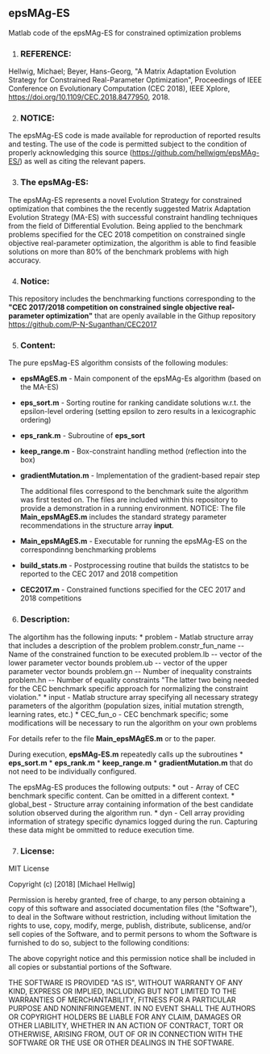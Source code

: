 ## epsMAg-ES
 Matlab code of the epsMAg-ES for constrained optimization problems

1. ### REFERENCE:  
   
  Hellwig, Michael; Beyer, Hans-Georg, "A Matrix Adaptation Evolution Strategy for Constrained Real-Parameter Optimization", Proceedings of IEEE Conference on Evolutionary Computation (CEC 2018), IEEE Xplore, https://doi.org/10.1109/CEC.2018.8477950, 2018.

2. ### NOTICE:  

  The epsMAg-ES code is made available for reproduction of reported results and testing. The use of the code is permitted subject to the condition of properly acknowledging this source (https://github.com/hellwigm/epsMAg-ES/) as well as citing the relevant papers.

3. ### The epsMAg-ES:  

  The epsMAg-ES represents a novel Evolution Strategy for constrained optimization that combines the the recently suggested Matrix Adaptation Evolution Strategy (MA-ES) with successful constraint handling techniques from the field of Differential Evolution. Being applied to the benchmark problems specified for the CEC 2018 competition on constrained single objective real-parameter optimization, the algorithm is able to find feasible solutions on more than 80% of the benchmark problems with high accuracy. 

4. ### Notice:

  This repository includes the benchmarking functions corresponding to the <b>"CEC 2017/2018 competition on constrained single objective real-parameter optimization"</b> that are openly available in the Githup repository <href>https://github.com/P-N-Suganthan/CEC2017</href>

5. ### Content:

  The pure epsMag-ES algorithm consists of the following modules:

* __epsMAgES.m__ - Main component of the epsMAg-Es algorithm (based on the MA-ES)
* __eps_sort.m__ - Sorting routine for ranking candidate solutions w.r.t. the epsilon-level ordering (setting epsilon to zero results in a lexicographic ordering)
* __eps_rank.m__ - Subroutine of __eps_sort__
* __keep_range.m__ - Box-constraint handling method (reflection into the box)
* __gradientMutation.m__ - Implementation of the gradient-based repair step

  The additional files correspond to the benchmark suite the algorithm was first tested on. The files are included within this repository to provide a demonstration in a running environment. NOTICE: The file __Main_epsMAgES.m__ includes the standard strategy parameter recommendations in the structure array __input__.
* __Main_epsMAgES.m__ - Executable for running the epsMAg-ES on the correspondinng benchmarking problems
* __build_stats.m__ - Postprocessing routine that builds the statistcs to be reported to the CEC 2017 and 2018 competition
* __CEC2017.m__ - Constrained functions specified for the CEC 2017 and 2018 competitions

6.  ### Description:

  The algortihm has the following inputs:
	* problem - Matlab structure array that includes a description of the problem
			problem.constr_fun_name -- Name of the constrained function to be executed
			problem.lb -- vector of the lower parameter vector bounds
			problem.ub -- vector of the upper parameter vector bounds
		        problem.gn -- Number of inequality constraints
			problem.hn -- Number of equality constraints
			"The latter two being needed for the CEC benchmark specific approach for normalizing the constraint violation."
	* input   - Matlab structure array specifying all necessary strategy parameters of the algorithm (population sizes, initial mutation strength, learning rates, etc.)
	* CEC_fun_o - CEC benchmark specific; some modifications will be necessary to run the algorithm on your own problems

For details refer to the file __Main_epsMAgES.m__  or to the paper.

  During execution, __epsMAg-ES.m__ repeatedly calls up the subroutines
 	* __eps_sort.m__ 
	* __eps_rank.m__ 
	* __keep_range.m__ 
	* __gradientMutation.m__
that do not need to be individually configured.

  The epsMAg-ES produces the following outputs:
	* out - Array of CEC benchmark specific content. Can be omitted in a different context.
	* global_best - Structure array containing information of the best candidate solution observed during the algorithm run.
	* dyn - Cell array providing information of strategy specific dynamics logged during the run. Capturing these data might be ommitted to reduce execution time.

7. ### License: 
  
  MIT License

Copyright (c) [2018] [Michael Hellwig]

Permission is hereby granted, free of charge, to any person obtaining a copy
of this software and associated documentation files (the "Software"), to deal
in the Software without restriction, including without limitation the rights
to use, copy, modify, merge, publish, distribute, sublicense, and/or sell
copies of the Software, and to permit persons to whom the Software is
furnished to do so, subject to the following conditions:

The above copyright notice and this permission notice shall be included in all
copies or substantial portions of the Software.

THE SOFTWARE IS PROVIDED "AS IS", WITHOUT WARRANTY OF ANY KIND, EXPRESS OR
IMPLIED, INCLUDING BUT NOT LIMITED TO THE WARRANTIES OF MERCHANTABILITY,
FITNESS FOR A PARTICULAR PURPOSE AND NONINFRINGEMENT. IN NO EVENT SHALL THE
AUTHORS OR COPYRIGHT HOLDERS BE LIABLE FOR ANY CLAIM, DAMAGES OR OTHER
LIABILITY, WHETHER IN AN ACTION OF CONTRACT, TORT OR OTHERWISE, ARISING FROM,
OUT OF OR IN CONNECTION WITH THE SOFTWARE OR THE USE OR OTHER DEALINGS IN THE
SOFTWARE.
